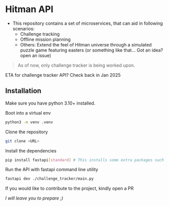 # Hitman API
- This repository contains a set of microservices, that can aid in following scenarios:
	- Challenge tracking
	- Offline mission planning
	- Others: Extend the feel of Hitman universe through a simulated puzzle game featuring easters (or something like that... Got an idea? open an issue)

> As of now, only challenge tracker is being worked upon.

ETA for challenge tracker API? Check back in Jan 2025

## Installation

Make sure you have python 3.10+ installed.

Boot into a virtual env
```bash
python3 -m venv .venv
```

Clone the repository
```bash
git clone <URL>
```

Install the dependencies
```bash
pip install fastapi[standard] # This installs some extra packages such as fastapi-cli.
```

Run the API with fastapi command line utility
```bash
fastapi dev ./challenge_tracker/main.py
```

If you would like to contribute to the project, kindly open a PR

_I will leave you to prepare ;)_